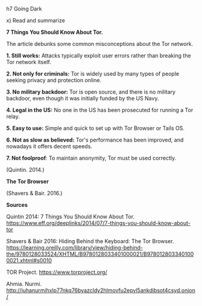 h7 Going Dark


x) Read and summarize

**7 Things You Should Know About Tor.**

The article debunks some common misconceptions about the Tor network. 

**1. Still works:** Attacks typically exploit user errors rather than breaking the Tor network itself.

**2. Not only for criminals:** Tor is widely used by many types of people seeking privacy and protection online.

**3. No military backdoor:** Tor is open source, and there is no military backdoor, even though it was initially funded by the US Navy.

**4. Legal in the US:** No one in the US has been prosecuted for running a Tor relay. 

**5. Easy to use:** Simple and quick to set up with Tor Browser or Tails OS. 

**6. Not as slow as believed:** Tor's performance has been improved, and nowadays it offers decent speeds.

**7. Not foolproof**: To maintain anonymity, Tor must be used correctly.

(Quintin. 2014.) 


**The Tor Browser**





(Shavers & Bair. 2016.)










**Sources**


Quintin 2014: 7 Things You Should Know About Tor. https://www.eff.org/deeplinks/2014/07/7-things-you-should-know-about-tor

Shavers & Bair 2016: Hiding Behind the Keyboard: The Tor Browser. https://learning.oreilly.com/library/view/hiding-behind-the/9780128033524/XHTML/B9780128033401000021/B9780128033401000021.xhtml#s0010

TOR Project. https://www.torproject.org/

Ahmia. Nurmi. http://juhanurmihxlp77nkq76byazcldy2hlmovfu2epvl5ankdibsot4csyd.onion/




